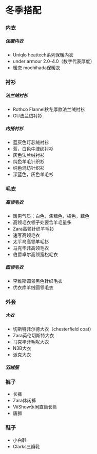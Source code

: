 # 冬季搭配
### 内衣
##### 保暖内衣
- Uniqlo heattech系列保暖内衣
- under armour 2.0-4.0（数字代表厚度）
- 暖恋 mochihada保暖衣
### 衬衫
##### 法兰绒衬衫
- Rothco Flannel秋冬厚款法兰绒衬衫
- GU法兰绒衬衫
##### 内搭衬衫
- 蓝灰色灯芯绒衬衫
- 蓝，白色牛津纺衬衫
- 灰色法兰绒衬衫
- 纯色羊毛针织衫
- 纯色混纺针织衫
- 深蓝色，灰色羊毛衫
##### 
### 毛衣
##### 高领毛衣
- 暖男气质：白色，焦糖色，橘色，藕色
- 高领毛衣领子处要含羊毛量多
- Zara高领针织羊毛衫
- 速写高领毛衣
- 太平鸟高领羊毛衫
- 马克华菲高领毛衣
- 伯爵卓尔高领宽松毛衣
##### 圆领毛衣
- 李维斯圆领黑色针织毛衣
- 优衣库羊绒圆领毛衣
### 外套
##### 大衣
- 切斯特菲尔德大衣（chesterfield coat）
- Zara英伦切斯特大衣
- 马克华菲毛呢大衣
- N3B大衣
- 派克大衣
##### 羽绒服
### 裤子
- 长裤
- Zara休闲裤
- ViiShow休闲直筒长裤
- 唐狮
### 鞋子
- 小白鞋
- Clarks三瓣鞋
